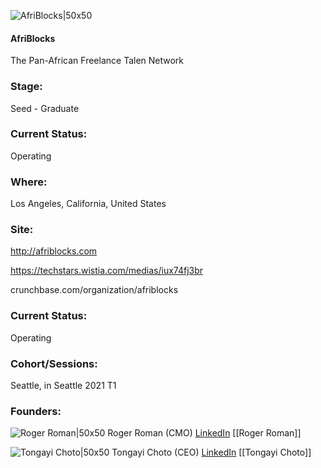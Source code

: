 

![AfriBlocks|50x50](https://apimg.techstars.com/connect/images/image_files/6011aa3dad39cb000900000a/original/AFRI_BLOCKS-3.png)

#### AfriBlocks
The Pan-African Freelance Talen Network

### Stage: 
Seed - Graduate 

### Current Status: 
Operating

### Where:
Los Angeles, California, United States

### Site:
http://afriblocks.com

https://techstars.wistia.com/medias/iux74fj3br

crunchbase.com/organization/afriblocks

### Current Status: 
Operating

### Cohort/Sessions: 
Seattle, in Seattle 2021 T1

### Founders: 

![Roger Roman|50x50](https://apimg.techstars.com/connect/images/image_files/5fff2da3d96387000900002e/original/Techstars_Profile.jpg) Roger Roman (CMO) [LinkedIn](https://linkedin.com/in/rogerroman) [[Roger Roman]]

![Tongayi Choto|50x50](https://apimg.techstars.com/connect/images/image_files/60749e74a947f00008357cd9/original/Afriblocks_-9076.JPG) Tongayi Choto (CEO) [LinkedIn](https://linkedin.com/in/tongayi-choto) [[Tongayi Choto]]


